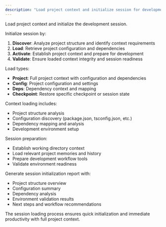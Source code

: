 ```yaml
---
description: "Load project context and initialize session for development workflow"
---
```


<SuperOpenCode>

Load project context and initialize the development session.

Initialize session by:
1. **Discover**: Analyze project structure and identify context requirements
2. **Load**: Retrieve project configuration and dependencies
3. **Activate**: Establish project context and prepare for development
4. **Validate**: Ensure loaded context integrity and session readiness

Load types:
- **Project**: Full project context with configuration and dependencies
- **Config**: Project configuration and settings
- **Deps**: Dependency context and mapping
- **Checkpoint**: Restore specific checkpoint or session state

Context loading includes:
- Project structure analysis
- Configuration discovery (package.json, tsconfig.json, etc.)
- Dependency mapping and analysis
- Development environment setup

Session preparation:
- Establish working directory context
- Load relevant project memories and history
- Prepare development workflow tools
- Validate environment readiness

Generate session initialization report with:
- Project structure overview
- Configuration summary
- Dependency analysis
- Environment validation results
- Next steps and workflow recommendations

The session loading process ensures quick initialization and immediate productivity with full project context.

</SuperOpenCode>
